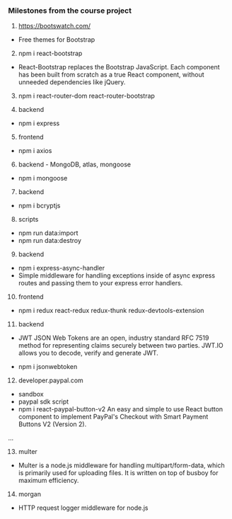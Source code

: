 ### Milestones from the course project

1. https://bootswatch.com/

- Free themes for Bootstrap

2. npm i react-bootstrap

- React-Bootstrap replaces the Bootstrap JavaScript. Each component has been built from scratch as a true React component, without unneeded dependencies like jQuery.

3. npm i react-router-dom react-router-bootstrap

4. backend

- npm i express

5. frontend

- npm i axios

6. backend - MongoDB, atlas, mongoose

- npm i mongoose

7.  backend

- npm i bcryptjs

8. scripts

- npm run data:import
- npm run data:destroy

9. backend

- npm i express-async-handler
- Simple middleware for handling exceptions inside of async express routes and passing them to your express error handlers.

10. frontend

- npm i redux react-redux redux-thunk redux-devtools-extension

11. backend

- JWT
  JSON Web Tokens are an open, industry standard RFC 7519 method for representing claims securely between two parties. JWT.IO allows you to decode, verify and generate JWT.

- npm i jsonwebtoken

12. developer.paypal.com

- sandbox
- paypal sdk script
- npm i react-paypal-button-v2
  An easy and simple to use React button component to implement PayPal's Checkout with Smart Payment Buttons V2 (Version 2).

...

13. multer

- Multer is a node.js middleware for handling multipart/form-data, which is primarily used for uploading files. It is written on top of busboy for maximum efficiency.

14. morgan

- HTTP request logger middleware for node.js
